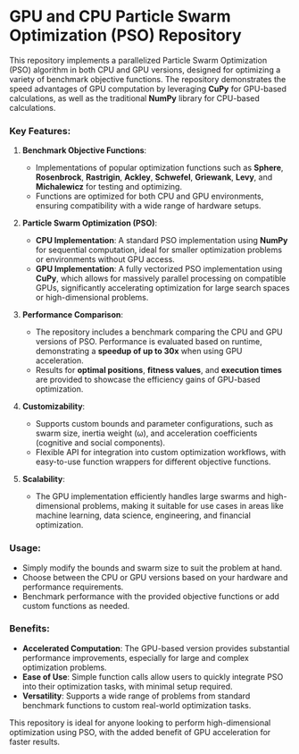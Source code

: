 # **GPU and CPU Particle Swarm Optimization (PSO) Repository**

This repository implements a parallelized Particle Swarm Optimization (PSO) algorithm in both CPU and GPU versions, designed for optimizing a variety of benchmark objective functions. The repository demonstrates the speed advantages of GPU computation by leveraging **CuPy** for GPU-based calculations, as well as the traditional **NumPy** library for CPU-based calculations.

### **Key Features:**
1. **Benchmark Objective Functions**:
   - Implementations of popular optimization functions such as **Sphere**, **Rosenbrock**, **Rastrigin**, **Ackley**, **Schwefel**, **Griewank**, **Levy**, and **Michalewicz** for testing and optimizing.
   - Functions are optimized for both CPU and GPU environments, ensuring compatibility with a wide range of hardware setups.

2. **Particle Swarm Optimization (PSO)**:
   - **CPU Implementation**: A standard PSO implementation using **NumPy** for sequential computation, ideal for smaller optimization problems or environments without GPU access.
   - **GPU Implementation**: A fully vectorized PSO implementation using **CuPy**, which allows for massively parallel processing on compatible GPUs, significantly accelerating optimization for large search spaces or high-dimensional problems.

3. **Performance Comparison**:
   - The repository includes a benchmark comparing the CPU and GPU versions of PSO. Performance is evaluated based on runtime, demonstrating a **speedup of up to 30x** when using GPU acceleration.
   - Results for **optimal positions**, **fitness values**, and **execution times** are provided to showcase the efficiency gains of GPU-based optimization.

4. **Customizability**:
   - Supports custom bounds and parameter configurations, such as swarm size, inertia weight (ω), and acceleration coefficients (cognitive and social components).
   - Flexible API for integration into custom optimization workflows, with easy-to-use function wrappers for different objective functions.

5. **Scalability**:
   - The GPU implementation efficiently handles large swarms and high-dimensional problems, making it suitable for use cases in areas like machine learning, data science, engineering, and financial optimization.

### **Usage**:
- Simply modify the bounds and swarm size to suit the problem at hand.
- Choose between the CPU or GPU versions based on your hardware and performance requirements.
- Benchmark performance with the provided objective functions or add custom functions as needed.

### **Benefits**:
- **Accelerated Computation**: The GPU-based version provides substantial performance improvements, especially for large and complex optimization problems.
- **Ease of Use**: Simple function calls allow users to quickly integrate PSO into their optimization tasks, with minimal setup required.
- **Versatility**: Supports a wide range of problems from standard benchmark functions to custom real-world optimization tasks.

This repository is ideal for anyone looking to perform high-dimensional optimization using PSO, with the added benefit of GPU acceleration for faster results.
